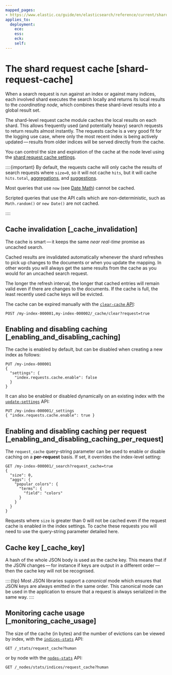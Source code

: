 ```yaml
---
mapped_pages:
- https://www.elastic.co/guide/en/elasticsearch/reference/current/shard-request-cache.html
applies_to:
  deployment:
    ece:
    ess:
    eck:
    self:
---
```


# The shard request cache [shard-request-cache]

When a search request is run against an index or against many indices, each involved shard executes the search locally and returns its local results to the *coordinating node*, which combines these shard-level results into a global result set.

The shard-level request cache module caches the local results on each shard. This allows frequently used (and potentially heavy) search requests to return results almost instantly. The requests cache is a very good fit for the logging use case, where only the most recent index is being actively updated — results from older indices will be served directly from the cache.

You can control the size and expiration of the cache at the node level using the [shard request cache settings](elasticsearch://reference/elasticsearch/configuration-reference/shard-request-cache-settings.md).

::::{important}
By default, the requests cache will only cache the results of search requests where `size=0`, so it will not cache `hits`, but it will cache `hits.total`,  [aggregations](/explore-analyze/query-filter/aggregations.md), and [suggestions](https://www.elastic.co/guide/en/elasticsearch/reference/current/search-suggesters.html).

Most queries that use `now` (see [Date Math](elasticsearch://reference/elasticsearch/rest-apis/common-options.md#date-math)) cannot be cached.

Scripted queries that use the API calls which are non-deterministic, such as `Math.random()` or `new Date()` are not cached.

::::

## Cache invalidation [_cache_invalidation]

The cache is smart — it keeps the same *near real-time* promise as uncached search.

Cached results are invalidated automatically whenever the shard refreshes to pick up changes to the documents or when you update the mapping. In other words you will always get the same results from the cache as you would for an uncached search request.

The longer the refresh interval, the longer that cached entries will remain valid even if there are changes to the documents. If the cache is full, the least recently used cache keys will be evicted.

The cache can be expired manually with the [`clear-cache` API](https://www.elastic.co/docs/api/doc/elasticsearch/operation/operation-indices-clear-cache):

```console
POST /my-index-000001,my-index-000002/_cache/clear?request=true
```


## Enabling and disabling caching [_enabling_and_disabling_caching]

The cache is enabled by default, but can be disabled when creating a new index as follows:

```console
PUT /my-index-000001
{
  "settings": {
    "index.requests.cache.enable": false
  }
}
```

It can also be enabled or disabled dynamically on an existing index with the [`update-settings`](https://www.elastic.co/docs/api/doc/elasticsearch/operation/operation-indices-put-settings) API:

```console
PUT /my-index-000001/_settings
{ "index.requests.cache.enable": true }
```


## Enabling and disabling caching per request [_enabling_and_disabling_caching_per_request]

The `request_cache` query-string parameter can be used to enable or disable caching on a **per-request** basis. If set, it overrides the index-level setting:

```console
GET /my-index-000001/_search?request_cache=true
{
  "size": 0,
  "aggs": {
    "popular_colors": {
      "terms": {
        "field": "colors"
      }
    }
  }
}
```

Requests where `size` is greater than 0 will not be cached even if the request cache is enabled in the index settings. To cache these requests you will need to use the query-string parameter detailed here.


## Cache key [_cache_key]

A hash of the whole JSON body is used as the cache key. This means that if the JSON changes — for instance if keys are output in a different order — then the cache key will not be recognised.

::::{tip}
Most JSON libraries support a *canonical* mode which ensures that JSON keys are always emitted in the same order. This canonical mode can be used in the application to ensure that a request is always serialized in the same way.
::::

## Monitoring cache usage [_monitoring_cache_usage]

The size of the cache (in bytes) and the number of evictions can be viewed by index, with the [`indices-stats`](https://www.elastic.co/docs/api/doc/elasticsearch/operation/operation-indices-stats) API:

```console
GET /_stats/request_cache?human
```

or by node with the [`nodes-stats`](https://www.elastic.co/docs/api/doc/elasticsearch/operation/operation-nodes-stats) API:

```console
GET /_nodes/stats/indices/request_cache?human
```

